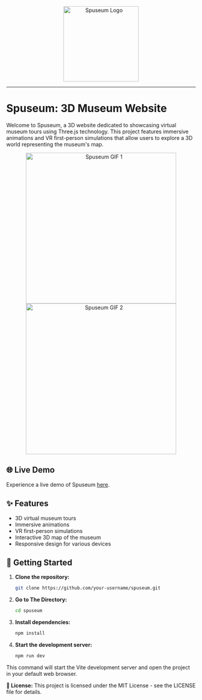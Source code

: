 <div align="center">
  <img src="https://cdn-icons-png.flaticon.com/512/3172/3172911.png" alt="Spuseum Logo" width="200px" />
</div>

---

# Spuseum: 3D Museum Website

Welcome to Spuseum, a 3D website dedicated to showcasing virtual museum tours using Three.js technology. This project features immersive animations and VR first-person simulations that allow users to explore a 3D world representing the museum's map.
 
<div align="center">
  <div style="display: inline-block;">
    <img src="https://github.com/sprdgx/WebGifs/raw/main/Spuseum.gif" alt="Spuseum GIF 1" width="400px" />
  </div>
  <div style="display: inline-block;">
    <img src="https://github.com/sprdgx/WebGifs/raw/main/Spuseum2.gif" alt="Spuseum GIF 2" width="400px" />
  </div>
</div>

## 🌐 Live Demo

Experience a live demo of Spuseum [here](https://example.com).

## ✨ Features

- 3D virtual museum tours
- Immersive animations
- VR first-person simulations
- Interactive 3D map of the museum
- Responsive design for various devices

## 🚀 Getting Started

1. **Clone the repository:**

   ```bash
   git clone https://github.com/your-username/spuseum.git

2. **Go to The Directory:**
   
   ```bash
   cd spuseum
   
3. **Install dependencies:**

   ```bash   
   npm install

4. **Start the development server:**

   ```bash
   npm run dev

This command will start the Vite development server and open the project in your default web browser.

**📄 License:**
This project is licensed under the MIT License - see the LICENSE file for details.
